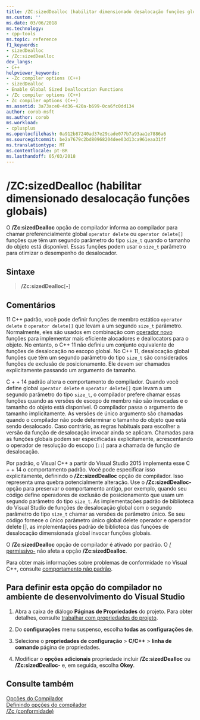 ```yaml
---
title: /ZC:sizedDealloc (habilitar dimensionado desalocação funções globais) | Microsoft Docs
ms.custom: ''
ms.date: 03/06/2018
ms.technology:
- cpp-tools
ms.topic: reference
f1_keywords:
- sizedDealloc
- /Zc:sizedDealloc
dev_langs:
- C++
helpviewer_keywords:
- -Zc compiler options (C++)
- sizedDealloc
- Enable Global Sized Deallocation Functions
- /Zc compiler options (C++)
- Zc compiler options (C++)
ms.assetid: 3a73ace0-4d36-420a-b699-0ca6fc0dd134
author: corob-msft
ms.author: corob
ms.workload:
- cplusplus
ms.openlocfilehash: 0a912b87240ad37e29cade077b7a93aa1e7886a6
ms.sourcegitcommit: be2a7679c2bd80968204dee03d13ca961eaa31ff
ms.translationtype: MT
ms.contentlocale: pt-BR
ms.lasthandoff: 05/03/2018
---
```

# <a name="zcsizeddealloc-enable-global-sized-deallocation-functions"></a>/ZC:sizedDealloc (habilitar dimensionado desalocação funções globais)

O **/Zc:sizedDealloc** opção de compilador informa ao compilador para chamar preferencialmente global `operator delete` ou `operator delete[]` funções que têm um segundo parâmetro do tipo `size_t` quando o tamanho do objeto está disponível. Essas funções podem usar o `size_t` parâmetro para otimizar o desempenho de desalocador.

## <a name="syntax"></a>Sintaxe

> **/Zc:sizedDealloc**[**-**]

## <a name="remarks"></a>Comentários

11 C++ padrão, você pode definir funções de membro estático `operator delete` e `operator delete[]` que levam a um segundo `size_t` parâmetro. Normalmente, eles são usados em combinação com [operador novo](../../cpp/new-operator-cpp.md) funções para implementar mais eficiente alocadores e deallocators para o objeto. No entanto, o C++ 11 não definiu um conjunto equivalente de funções de desalocação no escopo global. No C++ 11, desalocação global funções que têm um segundo parâmetro do tipo `size_t` são considerados funções de exclusão de posicionamento. Ele devem ser chamados explicitamente passando um argumento de tamanho.

C + + 14 padrão altera o comportamento do compilador. Quando você define global `operator delete` e `operator delete[]` que levam a um segundo parâmetro do tipo `size_t`, o compilador prefere chamar essas funções quando as versões de escopo de membro não são invocadas e o tamanho do objeto está disponível. O compilador passa o argumento de tamanho implicitamente. As versões de único argumento são chamadas quando o compilador não pode determinar o tamanho do objeto que está sendo desalocado. Caso contrário, as regras habituais para escolher a versão da função de desalocação invocar ainda se aplicam. Chamadas para as funções globais podem ser especificadas explicitamente, acrescentando o operador de resolução do escopo (`::`) para a chamada de função de desalocação.

Por padrão, o Visual C++ a partir do Visual Studio 2015 implementa esse C + + 14 o comportamento padrão. Você pode especificar isso explicitamente, definindo o **/Zc:sizedDealloc** opção de compilador. Isso representa uma quebra potencialmente alteração. Use o **/Zc:sizedDealloc-** opção para preservar o comportamento antigo, por exemplo, quando seu código define operadores de exclusão de posicionamento que usam um segundo parâmetro do tipo `size_t`. As implementações padrão de biblioteca do Visual Studio de funções de desalocação global com o segundo parâmetro do tipo `size_t` chamar as versões de parâmetro único. Se seu código fornece o único parâmetro único global delete operador e operador delete [], as implementações padrão de biblioteca das funções de desalocação dimensionada global invocar funções globais.

O **/Zc:sizedDealloc** opção de compilador é ativado por padrão. O [/ permissivo-](permissive-standards-conformance.md) não afeta a opção **/Zc:sizedDealloc**.

Para obter mais informações sobre problemas de conformidade no Visual C++, consulte [comportamento não padrão](../../cpp/nonstandard-behavior.md).

## <a name="to-set-this-compiler-option-in-the-visual-studio-development-environment"></a>Para definir esta opção do compilador no ambiente de desenvolvimento do Visual Studio

1. Abra a caixa de diálogo **Páginas de Propriedades** do projeto. Para obter detalhes, consulte [trabalhar com propriedades do projeto](../../ide/working-with-project-properties.md).

1. Do **configurações** menu suspenso, escolha **todas as configurações de**.

1. Selecione o **propriedades de configuração** > **C/C++** > **linha de comando** página de propriedades.

1. Modificar o **opções adicionais** propriedade incluir **/Zc:sizedDealloc** ou **/Zc:sizedDealloc-** e, em seguida, escolha **Okey**.

## <a name="see-also"></a>Consulte também

[Opções do Compilador](../../build/reference/compiler-options.md)<br/>
[Definindo opções do compilador](../../build/reference/setting-compiler-options.md)<br/>
[/Zc (conformidade)](../../build/reference/zc-conformance.md)<br/>
